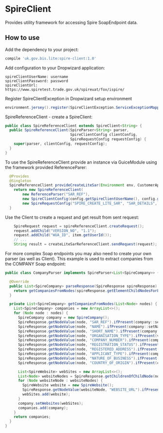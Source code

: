 # SpireClient

Provides utility framework for accessing Spire SoapEndpoint data.

## How to use

Add the dependency to your project:

```gradle
compile 'uk.gov.bis.lite:spire-client:1.0'
```

Add configuration to your Dropwizard application:

```config
spireClientUserName: username
spireClientPassword: password
spireClientUrl: https://www.spiretest.trade.gov.uk/spireuat/fox/ispire/
```

Register SpireClientException in Dropwizard setup environment

```java
environment.jersey().register(SpireClientException.ServiceExceptionMapper.class);
```

SpireReferenceClient - create a SpireClient:

```java
public class SpireReferenceClient extends SpireClient<String> {
  public SpireReferenceClient(SpireParser<String> parser,
                              SpireClientConfig clientConfig,
                              SpireRequestConfig requestConfig) {
    super(parser, clientConfig, requestConfig);
  }
}
```

To use the SpireReferenceClient provide an instance via GuiceModule
using the framework provided ReferenceParer:

```java
  @Provides
  @Singleton
  SpireReferenceClient provideCreateLiteSar(Environment env, CustomerApplicationConfiguration config) {
    return new SpireReferenceClient(
        new ReferenceParser("SAR_REF"),
        new SpireClientConfig(config.getSpireClientUserName(), config.getSpireClientPassword(), config.getSpireClientUrl()),
        new SpireRequestConfig("SPIRE_CREATE_LITE_SAR", "SAR_DETAILS", false));
  }
```

Use the Client to create a request and get result from sent request:

```java
    SpireRequest request = spireReferenceClient.createRequest();
    request.addChild("VERSION_NO", "1.1");
    request.addChild("WUA_ID", item.getUserId());
    // ...
    String result = createLiteSarReferenceClient.sendRequest(request);    
```

For more complex Soap endpoints you may also need to create your own parser (as well as Client).
This example is used to extract companies from the COMPANY Soap endpoint:


```java
public class CompanyParser implements SpireParser<List<SpireCompany>> {

  @Override
  public List<SpireCompany> parseResponse(SpireResponse spireResponse) {
    return getCompaniesFromNodes(spireResponse.getElementChildNodesForList("//COMPANIES_LIST"));
  }

  private List<SpireCompany> getCompaniesFromNodes(List<Node> nodes) {
    List<SpireCompany> companies = new ArrayList<>();
    for (Node node : nodes) {
      SpireCompany company = new SpireCompany();
      SpireResponse.getNodeValue(node, "SAR_REF").ifPresent(company::setSarRef);
      SpireResponse.getNodeValue(node, "NAME").ifPresent(company::setName);
      SpireResponse.getNodeValue(node, "SHORT_NAME").ifPresent(company::setShortName);
      SpireResponse.getNodeValue(node, "ORGANISATION_TYPE").ifPresent(v -> company.setSpireOrganisationType(SpireOrganisationType.valueOf(v)));
      SpireResponse.getNodeValue(node, "COMPANY_NUMBER").ifPresent(company::setNumber);
      SpireResponse.getNodeValue(node, "REGISTRATION_STATUS").ifPresent(company::setRegistrationStatus);
      SpireResponse.getNodeValue(node, "REGISTERED_ADDRESS").ifPresent(company::setRegisteredAddress);
      SpireResponse.getNodeValue(node, "APPLICANT_TYPE").ifPresent(company::setApplicantType);
      SpireResponse.getNodeValue(node, "NATURE_OF_BUSINESS").ifPresent(company::setNatureOfBusiness);
      SpireResponse.getNodeValue(node, "COUNTRY_OF_ORIGIN").ifPresent(company::setCountryOfOrigin);

      List<SpireWebsite> webSites = new ArrayList<>();
      List<Node> websiteNodes = SpireResponse.getChildrenOfChildNode(node, "WEBSITE_LIST");
      for (Node websiteNode : websiteNodes) {
        SpireWebsite website = new SpireWebsite();
        SpireResponse.getNodeValue(websiteNode, "WEBSITE_URL").ifPresent(website::setUrl);
        webSites.add(website);
      }
      company.setWebsites(webSites);
      companies.add(company);
    }
    return companies;
  }
}   
```
